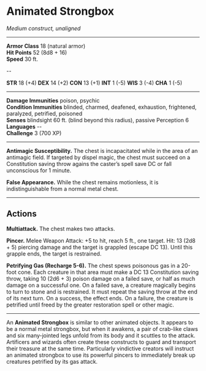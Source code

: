 # Animated Strongbox

_Medium construct, unaligned_

---

**Armor Class** 18 (natural armor)  
**Hit Points** 52 (8d8 + 16)  
**Speed** 30 ft.  

--

**STR** 18 (+4) **DEX** 14 (+2) **CON** 13 (+1) **INT** 1 (-5) **WIS** 3 (-4) **CHA** 1 (-5)

---

**Damage Immunities** poison, psychic  
**Condition Immunities** blinded, charmed, deafened, exhaustion, frightened, paralyzed, petrified, poisoned  
**Senses** blindsight 60 ft. (blind beyond this radius), passive Perception 6  
**Languages** --  
**Challenge** 3 (700 XP)  

---

**Antimagic Susceptibility.** The chest is incapacitated while in the area of an antimagic field. If targeted by dispel magic, the chest must succeed on a Constitution saving throw agains the caster’s spell save DC or fall unconscious for 1 minute.

**False Appearance.** While the chest remains motionless, it is indistinguishable from a normal metal chest.

---

## Actions

**Multiattack.** The chest makes two attacks.

**Pincer.** Melee Weapon Attack: +5 to hit, reach 5 ft., one target. Hit: 13 (2d8 + 5) piercing damage and the target is grappled (escape DC 13). Until this grapple ends, the target is restrained.

**Petrifying Gas (Recharge 5-6).** The chest spews poisonous gas in a 20-foot cone. Each creature in that area must make a DC 13 Constitution saving throw, taking 10 (2d6 + 3) poison damage on a failed save, or half as much damage on a successful one. On a failed save, a creature magically begins to turn to stone and is restrained. It must repeat the saving throw at the end of its next turn. On a success, the effect ends. On a failure, the creature is petrified until freed by the greater restoration spell or other magic.

---

An **Animated Strongbox** is similar to other animated objects. It appears to be a normal metal strongbox, but when it awakens, a pair of crab-like claws and six many-jointed legs unfold from its body and it scuttles to the attack. Artificers and wizards often create these constructs to guard and transport their treasure at the same time. Particularly vindictive creators will instruct an animated strongbox to use its powerful pincers to immediately break up creatures petrified by its gas attack.